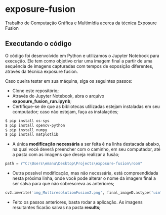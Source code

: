 # exposure-fusion
Trabalho de Computação Gráfica e Multimídia acerca da técnica Exposure Fusion

## Executando o código

O código foi desenvolvido em Python e utilizamos o Jupyter Notebook para execução. Ele tem como objetivo criar uma imagem final a partir de  uma sequência de imagens capturadas com tempos de exposição diferentes, através da técnica exposure fusion.

Caso queira testar em sua máquina, siga os seguintes passos:

- Clone este repositório;
- Através do Jupyter Notebook, abra o arquivo **exposure_fusion_run.ipynb**;
- Certifique-se de que as bibliotecas utilizadas estejam instaladas em seu computador; caso não estejam, faça as instalações;
```bash
$ pip install os-sys
$ pip install opencv-python
$ pip install numpy
$ pip install matplotlib
```
- A única **modificação necessária** a ser feita é na linha destacada abaixo, na qual você deverá preencher com o caminho, em seu computador, até a pasta com as imagens que deseja realizar a fusão;
```python
path = r"C:\Users\emanu\Desktop\Projects\exposure-fusion\room"
```
- Outra possível modificação, mas não necessária, está compreendidada nesta próxima linha, onde você pode alterar o nome da imagem final a ser salva para que não sobrescreva as anteriores;
```python
cv2.imwrite('img_MultiresolutionFusion2.png', final_imageD.astype('uint8'))
```
- Feito os passos anteriores, basta rodar a aplicação. As imagens resultantes ficarão salvas na pasta **results**;
